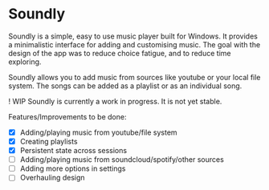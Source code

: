 # Soundly

Soundly is a simple, easy to use music player built for Windows. It provides a minimalistic interface
for adding and customising music. The goal with the design of the app was to reduce choice fatigue, and to reduce time exploring.

Soundly allows you to add music from sources like youtube or your local file system. The songs can be added as a playlist or as an individual song.

! WIP
Soundly is currently a work in progress. It is not yet stable.

Features/Improvements to be done:

- [x] Adding/playing music from youtube/file system
- [x] Creating playlists
- [x] Persistent state across sessions
- [ ] Adding/playing music from soundcloud/spotify/other sources
- [ ] Adding more options in settings
- [ ] Overhauling design
